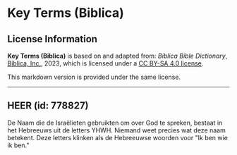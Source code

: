 # Key Terms (Biblica)

## License Information

**Key Terms (Biblica)** is based on and adapted from: _Biblica Bible Dictionary_, [Biblica, Inc.](https://www.biblica.com/), 2023, which is licensed under a [CC BY-SA 4.0 license](https://creativecommons.org/licenses/by-sa/4.0/legalcode.en).

This markdown version is provided under the same license.



--------------------------------

## HEER (id: 778827)

De Naam die de Israëlieten gebruikten om over God te spreken, bestaat in het Hebreeuws uit de letters YHWH. Niemand weet precies wat deze naam betekent. Deze letters klinken als de Hebreeuwse woorden voor "Ik ben wie ik ben."


